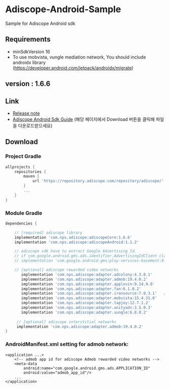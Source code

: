 # Adiscope-Android-Sample
Sample for Adiscope Android sdk


## Requirements
- minSdkVersion 16
- To use mobvista, vungle mediation network, You should include androidx library (https://developer.android.com/jetpack/androidx/migrate)

## version : 1.6.6

## Link
- [Release note](https://github.com/adiscope/Adiscope-Android-Sample/wiki/release_note)
- [Adiscope Android Sdk Guide](https://github.com/adiscope/Adiscope-Android-Sample/tree/master/doc/AdiscopeAndroidSdk_guide.pdf) (해당 페이지에서 Download 버튼을 클릭해 파일을 다운로드받으세요)

## Download

### Project Gradle
```gradle
allprojects {
    repositories {
        maven {
            url 'https://repository.adiscope.com/repository/adiscope/'
        }
        ...
    }
}
```

### Module Gradle
```gradle
dependencies {

    // [required] adiscope library
    implementation 'com.nps.adiscope:adiscopeCore:1.6.6'
    implementation 'com.nps.adiscope:adiscopeAndroid:1.1.2'

    // adiscope sdk have to extract Google Advertising Id.
    // if com.google.android.gms.ads.identifier.AdvertisingIdClient class is not included in your app, uncomment following code
    // implementation 'com.google.android.gms:play-services-basement:8.3.0'

    // [optional] adiscope rewarded video networks
       implementation 'com.nps.adiscope:adapter.adcolony:4.3.0.1'      // adcolony
       implementation 'com.nps.adiscope:adapter.admob:19.4.0.2'        // admob (use play-services-ads:19.4.0 dependency)
       implementation 'com.nps.adiscope:adapter.applovin:9.14.9.0'        // applovin
       implementation 'com.nps.adiscope:adapter.fan:6.1.0.2'           // fan
       implementation 'com.nps.adiscope:adapter.ironsource:7.0.3.1'   // ironsource
       implementation 'com.nps.adiscope:adapter.mobvista:15.4.31.0'     // mobvista (use androidx)
       implementation 'com.nps.adiscope:adapter.tapjoy:12.7.1.2'        // tapjoy
       implementation 'com.nps.adiscope:adapter.unityads:3.5.0.3'      // unityads
       implementation 'com.nps.adiscope:adapter.vungle:6.8.0.2'        // vungle (use androidx)
 
     // [optional] adiscope interstitial networks
     implementation 'com.nps.adiscope:adapter.admob:19.4.0.2'           // admob (use play-services-ads:19.4.0 dependency)
}
```

### AndroidManifest.xml setting for admob network:
```
<application ...>
    <!-- admob app id for adiscope Admob rewarded video networks -->
    <meta-data
        android:name="com.google.android.gms.ads.APPLICATION_ID"
        android:value="admob_app_id"/>
    ...
</application>
```

